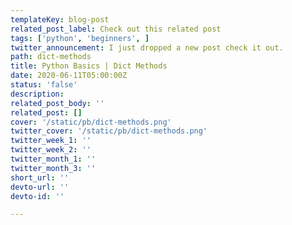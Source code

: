 ```yaml
---
templateKey: blog-post
related_post_label: Check out this related post
tags: ['python', 'beginners', ]
twitter_announcement: I just dropped a new post check it out.
path: dict-methods
title: Python Basics | Dict Methods
date: 2020-06-11T05:00:00Z
status: 'false'
description:
related_post_body: ''
related_post: []
cover: '/static/pb/dict-methods.png'
twitter_cover: '/static/pb/dict-methods.png'
twitter_week_1: ''
twitter_week_2: ''
twitter_month_1: ''
twitter_month_3: ''
short_url: ''
devto-url: ''
devto-id: ''

---
```


<!--
<p style='text-align: center'>
<a href='https://waylonwalker.com/blog/dict-methods'>
  <img
    style='width:500px; max-width:80%; margin: auto;'
    src="https://waylonwalker.com/dict-methods.png"
    alt="Read more from the Python Basics | Dict Methods article"
  />
  </a>
</p>

-->
